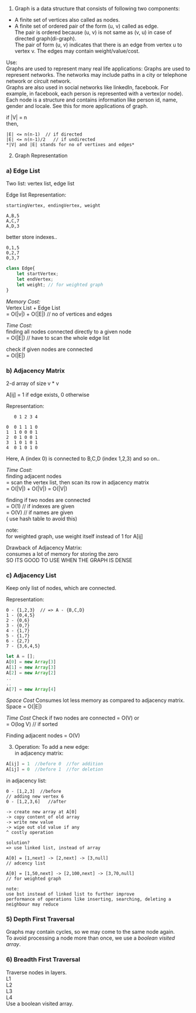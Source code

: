 1) Graph is a data structure that consists of following two components:  
 * A finite set of vertices also called as nodes.
 * A finite set of ordered pair of the form (u, v) called as edge.   
 The pair is ordered because (u, v) is not same as (v, u) in case of directed graph(di-graph).   
 The pair of form (u, v) indicates that there is an edge from vertex u to vertex v. The edges may contain weight/value/cost.

Use:  
Graphs are used to represent many real life applications: Graphs are used to represent networks. The networks may include paths in a city or telephone network or circuit network.   
Graphs are also used in social networks like linkedIn, facebook. For example, in facebook, each person is represented with a vertex(or node). Each node is a structure and contains information like person id, name, gender and locale. See this for more applications of graph.


if |V| = n  
then,   
```
|E| <= n(n-1)  // if directed  
|E| <= n(n-1)/2   // if undirected  
*|V| and |E| stands for no of vertixes and edges*
 ```
 

2) Graph Representation

### a) Edge List  
Two list: vertex list, edge list  

Edge list Representation:  
```
startingVertex, endingVertex, weight  

A,B,5  
A,C,7  
A,D,3  
```
better store indexes..  
```
0,1,5  
0,2,7  
0,3,7
```
```javascript
class Edge{
    let startVertex;
    let endVertex;
    let weight; // for weighted graph
}
```

*Memory Cost:*  
 Vertex List + Edge List  
 = O(|v|) + O(|E|)  // no of vertices and edges  

*Time Cost:*   
 finding all nodes connected directly to a given node  
 = O(|E|)   // have to scan the whole edge list  
 
 check if given nodes are connected  
 = O(|E|)  


### b) Adjacency Matrix
2-d array of size v * v  

A[ij] = 1 if edge exists, 0 otherwise  

Representation:
```
   0 1 2 3 4

0  0 1 1 1 0
1  1 0 0 0 1
2  0 1 0 0 1
3  1 0 1 0 1
4  0 1 0 1 0
```

Here, A (index 0) is connected to B,C,D (index 1,2,3)
and so on..

*Time Cost:*  
finding adjacent nodes  
    = scan the vertex list, then scan its row in adjacency matrix  
    = O(|V|) + O(|V|) = O(|V|)   

finding if two nodes are connected  
    = O(1) // if indexes are given  
    = O(V) // if names are given  
    ( use hash table to avoid this)  

note:  
for weighted graph, use weight itself
instead of 1 for A[ij]  

Drawback of Adjacency Matrix:  
consumes a lot of memory for storing the zero  
SO ITS GOOD TO USE WHEN THE GRAPH IS DENSE  


### c) Adjacency List  
Keep only list of nodes, which are connected.  

Representation:
```  
0 - {1,2,3}  // => A - {B,C,D} 
1 - {0,4,5}
2 - {0,6}
3 - {0,7}
4 - {1,7}
5 - {1,7}
6 - {2,7}
7 - {3,6,4,5}
```
```javascript
let A = [];
A[0] = new Array[3]
A[1] = new Array[3]
A[2] = new Array[2]
..
..
A[7] = new Array[4]
```
*Space Cost*
Consumes lot less memory as compared to adjacency matrix.
Space = O(|E|)    

*Time Cost*
Check if two nodes are connected
= O(V) or   
= O(log V) // if sorted  

Finding adjacent nodes
= O(V)



3) Operation: To add a new edge:  
in adjacency matrix: 
```javascript 
A[ij] = 1  //before 0  //for addition
A[ij] = 0  //before 1  //for deletion
```

in adjacency list:
```
0 - [1,2,3]  //before
// adding new vertex 6
0 - [1,2,3,6]   //after

-> create new array at A[0]
-> copy content of old array
-> write new value
-> wipe out old value if any
^ costly operation

solution?
=> use linked list, instead of array

A[0] = [1,next] -> [2,next] -> [3,null]
// adcency list

A[0] = [1,50,next] -> [2,100,next] -> [3,70,null]
// for weighted graph

note: 
use bst instead of linked list to further improve
performance of operations like inserting, searching, deleting a neighbour may reduce
```


### 5)  Depth First Traversal
 Graphs may contain cycles, so we may come to the same node again.  
To avoid processing a node more than once, we use a *boolean visited array*.

### 6) Breadth First Traversal
Traverse nodes in layers.  
L1  
L2  
L3  
L4  
Use a boolean visited array.  
